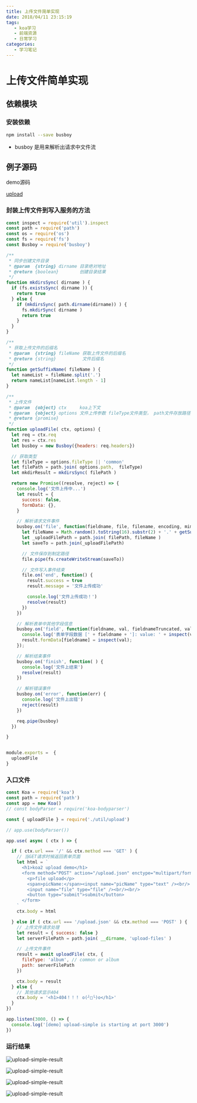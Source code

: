 ```yaml
---
title: 上传文件简单实现
date: 2018/04/11 23:15:19
tags:
   - koa学习
   - 前端资源
   - 日常学习
categories:
   - 学习笔记
---
```


# 上传文件简单实现

## 依赖模块

### 安装依赖

```sh
npm install --save busboy
```

- busboy 是用来解析出请求中文件流

## 例子源码

demo源码

[upload](https://github.com/chenya1123236324/picture-management/tree/master/2019/koa%E5%9F%BA%E7%A1%80%E5%AD%A6%E4%B9%A0%E9%85%8D%E5%9B%BE/demo/upload)

### 封装上传文件到写入服务的方法

```js
const inspect = require('util').inspect
const path = require('path')
const os = require('os')
const fs = require('fs')
const Busboy = require('busboy')

/**
 * 同步创建文件目录
 * @param  {string} dirname 目录绝对地址
 * @return {boolean}        创建目录结果
 */
function mkdirsSync( dirname ) {
  if (fs.existsSync( dirname )) {
    return true
  } else {
    if (mkdirsSync( path.dirname(dirname)) ) {
      fs.mkdirSync( dirname )
      return true
    }
  }
}

/**
 * 获取上传文件的后缀名
 * @param  {string} fileName 获取上传文件的后缀名
 * @return {string}          文件后缀名
 */
function getSuffixName( fileName ) {
  let nameList = fileName.split('.')
  return nameList[nameList.length - 1]
}

/**
 * 上传文件
 * @param  {object} ctx     koa上下文
 * @param  {object} options 文件上传参数 fileType文件类型， path文件存放路径
 * @return {promise}
 */
function uploadFile( ctx, options) {
  let req = ctx.req
  let res = ctx.res
  let busboy = new Busboy({headers: req.headers})

  // 获取类型
  let fileType = options.fileType || 'common'
  let filePath = path.join( options.path,  fileType)
  let mkdirResult = mkdirsSync( filePath )

  return new Promise((resolve, reject) => {
    console.log('文件上传中...')
    let result = {
      success: false,
      formData: {},
    }

    // 解析请求文件事件
    busboy.on('file', function(fieldname, file, filename, encoding, mimetype) {
      let fileName = Math.random().toString(16).substr(2) + '.' + getSuffixName(filename)
      let _uploadFilePath = path.join( filePath, fileName )
      let saveTo = path.join(_uploadFilePath)

      // 文件保存到制定路径
      file.pipe(fs.createWriteStream(saveTo))

      // 文件写入事件结束
      file.on('end', function() {
        result.success = true
        result.message = '文件上传成功'

        console.log('文件上传成功！')
        resolve(result)
      })
    })

    // 解析表单中其他字段信息
    busboy.on('field', function(fieldname, val, fieldnameTruncated, valTruncated, encoding, mimetype) {
      console.log('表单字段数据 [' + fieldname + ']: value: ' + inspect(val));
      result.formData[fieldname] = inspect(val);
    });

    // 解析结束事件
    busboy.on('finish', function( ) {
      console.log('文件上结束')
      resolve(result)
    })

    // 解析错误事件
    busboy.on('error', function(err) {
      console.log('文件上出错')
      reject(result)
    })

    req.pipe(busboy)
  })

}


module.exports =  {
  uploadFile
}
```

### 入口文件
```js
const Koa = require('koa')
const path = require('path')
const app = new Koa()
// const bodyParser = require('koa-bodyparser')

const { uploadFile } = require('./util/upload')

// app.use(bodyParser())

app.use( async ( ctx ) => {

  if ( ctx.url === '/' && ctx.method === 'GET' ) {
    // 当GET请求时候返回表单页面
    let html = `
      <h1>koa2 upload demo</h1>
      <form method="POST" action="/upload.json" enctype="multipart/form-data">
        <p>file upload</p>
        <span>picName:</span><input name="picName" type="text" /><br/>
        <input name="file" type="file" /><br/><br/>
        <button type="submit">submit</button>
      </form>
    `
    ctx.body = html

  } else if ( ctx.url === '/upload.json' && ctx.method === 'POST' ) {
    // 上传文件请求处理
    let result = { success: false }
    let serverFilePath = path.join( __dirname, 'upload-files' )

    // 上传文件事件
    result = await uploadFile( ctx, {
      fileType: 'album', // common or album
      path: serverFilePath
    })

    ctx.body = result
  } else {
    // 其他请求显示404
    ctx.body = '<h1>404！！！ o(╯□╰)o</h1>'
  }
})

app.listen(3000, () => {
  console.log('[demo] upload-simple is starting at port 3000')
})

```

### 运行结果

![upload-simple-result](https://raw.githubusercontent.com/chenya1123236324/picture-management/master/2019/koa%E5%9F%BA%E7%A1%80%E5%AD%A6%E4%B9%A0%E9%85%8D%E5%9B%BE/7.7.1.upload-simple-result-03.png)

![upload-simple-result](https://raw.githubusercontent.com/chenya1123236324/picture-management/master/2019/koa%E5%9F%BA%E7%A1%80%E5%AD%A6%E4%B9%A0%E9%85%8D%E5%9B%BE/71.1.upload-simple-result-02.png)

![upload-simple-result](https://raw.githubusercontent.com/chenya1123236324/picture-management/master/2019/koa%E5%9F%BA%E7%A1%80%E5%AD%A6%E4%B9%A0%E9%85%8D%E5%9B%BE/7.7.1.upload-simple-result-01.png)

![upload-simple-result](https://raw.githubusercontent.com/chenya1123236324/picture-management/master/2019/koa%E5%9F%BA%E7%A1%80%E5%AD%A6%E4%B9%A0%E9%85%8D%E5%9B%BE/7.7.1.upload-simple-result-04.png)
